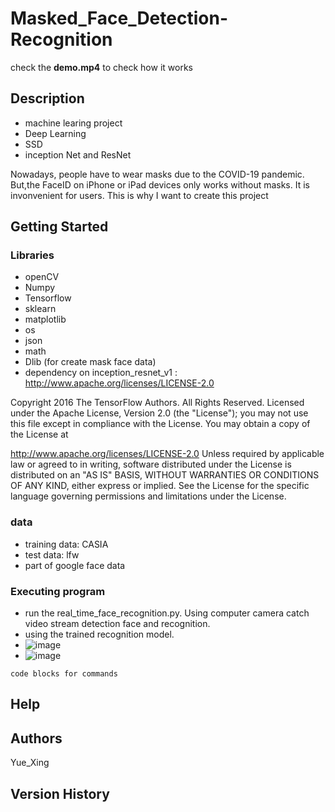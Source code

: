 # Masked_Face_Detection-Recognition

check the <b>demo.mp4</b> to check how it works

## Description

* machine learing project 
* Deep Learning
* SSD
* inception Net and ResNet

Nowadays, people have to wear masks due to the COVID-19 pandemic. 
But,the FaceID on iPhone or iPad devices only works without masks. It is invonvenient for users. This is why I want to create this project 

## Getting Started

### Libraries

* openCV
* Numpy
* Tensorflow
* sklearn
* matplotlib
* os
* json
* math
* Dlib (for create mask face data)
* dependency on inception_resnet_v1 : http://www.apache.org/licenses/LICENSE-2.0

Copyright 2016 The TensorFlow Authors. All Rights Reserved.
Licensed under the Apache License, Version 2.0 (the "License");
you may not use this file except in compliance with the License.
You may obtain a copy of the License at

http://www.apache.org/licenses/LICENSE-2.0
Unless required by applicable law or agreed to in writing, software
distributed under the License is distributed on an "AS IS" BASIS,
WITHOUT WARRANTIES OR CONDITIONS OF ANY KIND, either express or implied.
See the License for the specific language governing permissions and
limitations under the License.

### data

* training data: CASIA
* test data: lfw
* part of google face data

### Executing program

* run the real_time_face_recognition.py. Using computer camera catch video stream detection face and recognition. 
* using the trained recognition model. 
* ![image](https://user-images.githubusercontent.com/60112459/140617527-99f093a1-3d27-41d4-a14a-169b15e27f7c.png)
* ![image](https://user-images.githubusercontent.com/60112459/140617348-6689c02c-0350-4e19-a630-6df7bf2e2fe3.png)


```
code blocks for commands
```
## Help



## Authors

Yue_Xing

## Version History

